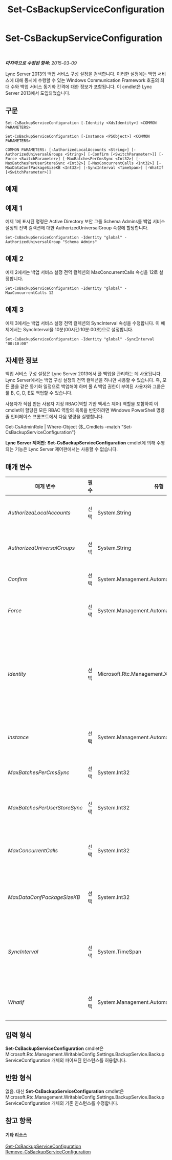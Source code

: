 ﻿---
title: Set-CsBackupServiceConfiguration
TOCTitle: Set-CsBackupServiceConfiguration
ms:assetid: 72ed064e-5f67-481f-802a-74846cecb189
ms:mtpsurl: https://technet.microsoft.com/ko-kr/library/JJ205006(v=OCS.15)
ms:contentKeyID: 49304019
ms.date: 08/24/2015
mtps_version: v=OCS.15
ms.translationtype: HT
---

# Set-CsBackupServiceConfiguration

 

_**마지막으로 수정된 항목:** 2015-03-09_

Lync Server 2013의 백업 서비스 구성 설정을 검색합니다. 이러한 설정에는 백업 서비스에 대해 동시에 수행할 수 있는 Windows Communication Framework 호출의 최대 수와 백업 서비스 동기화 간격에 대한 정보가 포함됩니다. 이 cmdlet은 Lync Server 2013에서 도입되었습니다.

## 구문

    Set-CsBackupServiceConfiguration [-Identity <XdsIdentity>] <COMMON PARAMETERS>

    Set-CsBackupServiceConfiguration [-Instance <PSObject>] <COMMON PARAMETERS>

    COMMON PARAMETERS: [-AuthorizedLocalAccounts <String>] [-AuthorizedUniversalGroups <String>] [-Confirm [<SwitchParameter>]] [-Force <SwitchParameter>] [-MaxBatchesPerCmsSync <Int32>] [-MaxBatchesPerUserStoreSync <Int32>] [-MaxConcurrentCalls <Int32>] [-MaxDataConfPackageSizeKB <Int32>] [-SyncInterval <TimeSpan>] [-WhatIf [<SwitchParameter>]]

## 예제

## 예제 1

예제 1에 표시된 명령은 Active Directory 보안 그룹 Schema Admins를 백업 서비스 설정의 전역 컬렉션에 대한 AuthorizedUniversalGroup 속성에 할당합니다.

    Set-CsBackupServiceConfiguration -Identity "global" -AuthorizedUniversalGroup "Schema Admins"

## 예제 2

예제 2에서는 백업 서비스 설정 전역 컬렉션의 MaxConcurrentCalls 속성을 12로 설정합니다.

    Set-CsBackupServiceConfiguration -Identity "global" -MaxConcurrentCalls 12

## 예제 3

예제 3에서는 백업 서비스 설정 전역 컬렉션의 SyncInterval 속성을 수정합니다. 이 예제에서는 SyncInterval을 10분(00시간:10분:00초)으로 설정합니다.

    Set-CsBackupServiceConfiguration -Identity "global" -SyncInterval "00:10:00"

## 자세한 정보

백업 서비스 구성 설정은 Lync Server 2013에서 풀 백업을 관리하는 데 사용됩니다. Lync Server에서는 백업 구성 설정의 전역 컬렉션을 하나만 사용할 수 있습니다. 즉, 모든 풀을 같은 동기화 일정으로 백업해야 하며 풀 A 백업 권한이 부여된 사용자와 그룹은 풀 B, C, D, E도 백업할 수 있습니다.

사용자가 직접 만든 사용자 지정 RBAC(역할 기반 액세스 제어) 역할을 포함하여 이 cmdlet이 할당된 모든 RBAC 역할의 목록을 반환하려면 Windows PowerShell 명령줄 인터페이스 프롬프트에서 다음 명령을 실행합니다.

Get-CsAdminRole | Where-Object {$\_.Cmdlets –match "Set-CsBackupServiceConfiguration"}

**Lync Server 제어판:** **Set-CsBackupServiceConfiguration** cmdlet에 의해 수행되는 기능은 Lync Server 제어판에서는 사용할 수 없습니다.

## 매개 변수


<table>
<colgroup>
<col style="width: 25%" />
<col style="width: 25%" />
<col style="width: 25%" />
<col style="width: 25%" />
</colgroup>
<thead>
<tr class="header">
<th>매개 변수</th>
<th>필수</th>
<th>유형</th>
<th>설명</th>
</tr>
</thead>
<tbody>
<tr class="odd">
<td><p><em>AuthorizedLocalAccounts</em></p></td>
<td><p>선택</p></td>
<td><p>System.String</p></td>
<td><p>백업 서비스 실행 권한이 부여된 로컬 사용자/로컬 그룹의 이름입니다. 기본값은 Network Service입니다.</p></td>
</tr>
<tr class="even">
<td><p><em>AuthorizedUniversalGroups</em></p></td>
<td><p>선택</p></td>
<td><p>System.String</p></td>
<td><p>백업 서비스 실행 권한이 부여된 유니버설 그룹의 이름입니다. 기본값은 Schema admins입니다.</p></td>
</tr>
<tr class="odd">
<td><p><em>Confirm</em></p></td>
<td><p>선택</p></td>
<td><p>System.Management.Automation.SwitchParameter</p></td>
<td><p>명령을 실행하기 전에 확인 메시지를 표시합니다.</p></td>
</tr>
<tr class="even">
<td><p><em>Force</em></p></td>
<td><p>선택</p></td>
<td><p>System.Management.Automation.SwitchParameter</p></td>
<td><p>명령을 실행할 때 발생할 수 있는 심각하지 않은 오류 메시지를 표시하지 않습니다.</p></td>
</tr>
<tr class="odd">
<td><p><em>Identity</em></p></td>
<td><p>선택</p></td>
<td><p>Microsoft.Rtc.Management.Xds.XdsIdentity</p></td>
<td><p>백업 서비스 구성 설정의 고유 식별자입니다. 이러한 설정에 대해서는 전역 인스턴스를 하나만 사용할 수 있으므로 <strong>Set-CsBackupServiceConfiguration</strong> cmdlet을 호출할 때 ID를 지정할 필요가 없습니다. 그러나 원하는 경우에는 다음 구문을 사용하여 전역 설정을 참조할 수 있습니다.</p>
<p>-Identity global</p></td>
</tr>
<tr class="even">
<td><p><em>Instance</em></p></td>
<td><p>선택</p></td>
<td><p>System.Management.Automation.PSObject</p></td>
<td><p>개별 매개 변수 값을 설정하는 대신 cmdlet에 개체에 대한 참조를 전달할 수 있습니다.</p></td>
</tr>
<tr class="odd">
<td><p><em>MaxBatchesPerCmsSync</em></p></td>
<td><p>선택</p></td>
<td><p>System.Int32</p></td>
<td><p>CMS 백업 모듈이 각 내보내기 주기 동안 내보내는 최대 배치 수입니다. 기본값은 500입니다.</p></td>
</tr>
<tr class="even">
<td><p><em>MaxBatchesPerUserStoreSync</em></p></td>
<td><p>선택</p></td>
<td><p>System.Int32</p></td>
<td><p>사용자 저장소 백업 모듈이 각 내보내기 주기 동안 내보내는 최대 배치 수입니다. 기본값은 500입니다.</p></td>
</tr>
<tr class="odd">
<td><p><em>MaxConcurrentCalls</em></p></td>
<td><p>선택</p></td>
<td><p>System.Int32</p></td>
<td><p>백업 서비스에 대해 동시에 수행할 수 있는 WCF(Windows Communication Foundation) 호출의 최대 수입니다. 기본값은 10입니다.</p></td>
</tr>
<tr class="even">
<td><p><em>MaxDataConfPackageSizeKB</em></p></td>
<td><p>선택</p></td>
<td><p>System.Int32</p></td>
<td><p>데이터 회의 모듈이 각 내보내기 주기 동안 내보내는 데이터 패키지의 최대 크기(KB)입니다. 기본값은 102400입니다.</p></td>
</tr>
<tr class="odd">
<td><p><em>SyncInterval</em></p></td>
<td><p>선택</p></td>
<td><p>System.TimeSpan</p></td>
<td><p>풀을 해당 백업 풀과 동기화할 때까지 서비스가 대기하는 시간을 지정합니다. 기본값은 2분(00:02:00 또는 00시간 02분 00초)입니다. SyncInterval은 5초(00:00:05)에서 3시간(03:00:00)(포함) 사이의 값으로 구성할 수 있습니다.</p></td>
</tr>
<tr class="even">
<td><p><em>WhatIf</em></p></td>
<td><p>선택</p></td>
<td><p>System.Management.Automation.SwitchParameter</p></td>
<td><p>실제로 명령을 수행하지는 않고 명령을 실행했을 때 발생할 결과에 대해 설명합니다.</p></td>
</tr>
</tbody>
</table>


## 입력 형식

**Set-CsBackupServiceConfiguration** cmdlet은 Microsoft.Rtc.Management.WritableConfig.Settings.BackupService.BackupServiceConfiguration 개체의 파이프된 인스턴스를 허용합니다.

## 반환 형식

없음. 대신 **Set-CsBackupServiceConfiguration** cmdlet은 Microsoft.Rtc.Management.WritableConfig.Settings.BackupService.BackupServiceConfiguration 개체의 기존 인스턴스를 수정합니다.

## 참고 항목

#### 기타 리소스

[Get-CsBackupServiceConfiguration](get-csbackupserviceconfiguration.md)  
[Remove-CsBackupServiceConfiguration](remove-csbackupserviceconfiguration.md)

